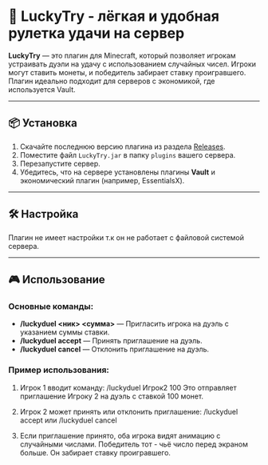 # 🎲 LuckyTry - лёгкая и удобная рулетка удачи на сервер

**LuckyTry** — это плагин для Minecraft, который позволяет игрокам устраивать дуэли на удачу с использованием случайных чисел. Игроки могут ставить монеты, и победитель забирает ставку проигравшего. Плагин идеально подходит для серверов с экономикой, где используется Vault.

---

## 📦 Установка

1. Скачайте последнюю версию плагина из раздела [Releases](https://github.com/XkrOK/LuckyTry/releases).
2. Поместите файл `LuckyTry.jar` в папку `plugins` вашего сервера.
3. Перезапустите сервер.
4. Убедитесь, что на сервере установлены плагины **Vault** и экономический плагин (например, EssentialsX).

---

## 🛠️ Настройка

Плагин не имеет настройки т.к он не работает с файловой системой сервера.

---

## 🎮 Использование

### Основные команды:
- **/luckyduel <ник> <сумма>** — Пригласить игрока на дуэль с указанием суммы ставки.
- **/luckyduel accept** — Принять приглашение на дуэль.
- **/luckyduel cancel** — Отклонить приглашение на дуэль.

### Пример использования:
1. Игрок 1 вводит команду:
/luckyduel Игрок2 100
Это отправляет приглашение Игроку 2 на дуэль с ставкой 100 монет.

2. Игрок 2 может принять или отклонить приглашение:
/luckyduel accept
или
/luckyduel cancel

3. Если приглашение принято, оба игрока видят анимацию с случайными числами. Победитель тот - чьё число перед экраном больше. Он забирает ставку проигравшего.
